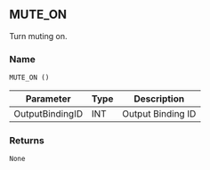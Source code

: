 ## MUTE\_ON

Turn muting on.


### Name

`MUTE_ON ()`


| Parameter       | Type | Description       |
| --------------- | ---- | ----------------- |
| OutputBindingID | INT  | Output Binding ID |


### Returns

`None`